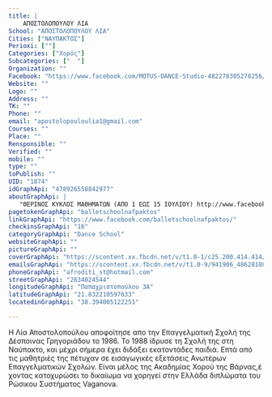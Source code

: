```yaml
---
title: |
    ΑΠΟΣΤΟΛΟΠΟΥΛΟΥ ΛΙΑ
School: "ΑΠΟΣΤΟΛΟΠΟΥΛΟΥ ΛΙΑ"
Cities: ["ΝΑΥΠΑΚΤΟΣ"]
Perioxi: [""]
Categories: ["Χορός"]
Subcategories: ["  "]
Organization: ""
Facebook: "https://www.facebook.com/MOTUS-DANCE-Studio-482278305278256/?fref=ts"
Website: ""
Logo: ""
Address: ""
TK: ""
Phone: ""
email: "apostolopouloulia1@gmail.com"
Courses: ""
Place: ""
Rensponsible: ""
Verified: ""
mobile: ""
type: ""
toPublish: ""
UID: "1874"
idGraphApi: "478926558842977"
aboutGraphApi: | 
   "ΘΕΡΙΝΟΣ ΚΥΚΛΟΣ ΜΑΘΗΜΑΤΩΝ (ΑΠΟ 1 ΕΩΣ 15 ΙΟΥΛΙΟΥ) http://www.facebook.com/events/457886120964327/"
pagetokenGraphApi: "balletschoolnafpaktos"
linkGraphApi: "https://www.facebook.com/balletschoolnafpaktos/"
checkinsGraphApi: "16"
categoryGraphApi: "Dance School"
websiteGraphApi: ""
pictureGraphApi: ""
coverGraphApi: "https://scontent.xx.fbcdn.net/v/t1.0-1/c25.200.414.414/s50x50/947096_486280741440892_78285665_n.jpg?oh=49f97db4bd9b5300d98c4c19fbd51d40&amp;oe=5B441ADC"
emailsGraphApi: "https://scontent.xx.fbcdn.net/v/t1.0-9/941906_486281081440858_412817921_n.jpg?oh=f8824676140bbc677fca00265a744b24&amp;oe=5B4A766C"
phoneGraphApi: "afroditi_st@hotmail.com"
streetGraphApi: "2634024544"
longitudeGraphApi: "Παπαχριστοπούλου 3Α"
latitudeGraphApi: "21.832210597633"
locatedinGraphApi: "38.394005122251"

---
```


Η Λία Αποστολοπούλου αποφοίτησε απο την Επαγγελματική Σχολή της Δέσποινας Γρηγοριάδου το 1986. Το 1988 ίδρυσε τη Σχολή της στη Ναύπακτο, και μέχρι σήμερα έχει διδάξει εκατοντάδες παιδιά. Επτά από τις μαθητριές της πέτυχαν σε εισαγωγικές εξετάσεις Ανωτέρων Επαγγελματικών Σχολών. Είναι μέλος της Ακαδημίας Χορού της Βάρνας,έ χοντας κατοχυρώσει το δικαίωμα να χορηγεί στην Ελλάδα διπλώματα του Ρώσικου Συστήματος Vaganova.

